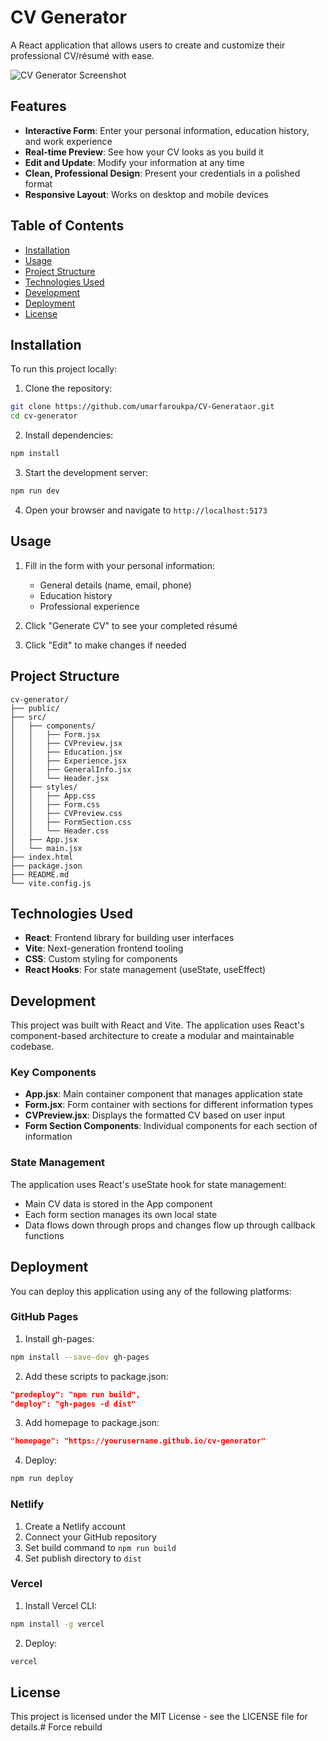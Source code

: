 # CV Generator

A React application that allows users to create and customize their professional CV/résumé with ease.

![CV Generator Screenshot](https://via.placeholder.com/800x450)

## Features

- **Interactive Form**: Enter your personal information, education history, and work experience
- **Real-time Preview**: See how your CV looks as you build it
- **Edit and Update**: Modify your information at any time
- **Clean, Professional Design**: Present your credentials in a polished format
- **Responsive Layout**: Works on desktop and mobile devices

## Table of Contents

- [Installation](#installation)
- [Usage](#usage)
- [Project Structure](#project-structure)
- [Technologies Used](#technologies-used)
- [Development](#development)
- [Deployment](#deployment)
- [License](#license)

## Installation

To run this project locally:

1. Clone the repository:
```bash
git clone https://github.com/umarfaroukpa/CV-Generataor.git
cd cv-generator
```

2. Install dependencies:
```bash
npm install
```

3. Start the development server:
```bash
npm run dev
```

4. Open your browser and navigate to `http://localhost:5173`

## Usage

1. Fill in the form with your personal information:
   - General details (name, email, phone)
   - Education history
   - Professional experience

2. Click "Generate CV" to see your completed résumé

3. Click "Edit" to make changes if needed

## Project Structure

```
cv-generator/
├── public/
├── src/
│   ├── components/
│   │   ├── Form.jsx
│   │   ├── CVPreview.jsx
│   │   ├── Education.jsx
│   │   ├── Experience.jsx
│   │   ├── GeneralInfo.jsx
│   │   └── Header.jsx
│   ├── styles/
│   │   ├── App.css
│   │   ├── Form.css
│   │   ├── CVPreview.css
│   │   ├── FormSection.css
│   │   └── Header.css
│   ├── App.jsx
│   └── main.jsx
├── index.html
├── package.json
├── README.md
└── vite.config.js
```

## Technologies Used

- **React**: Frontend library for building user interfaces
- **Vite**: Next-generation frontend tooling
- **CSS**: Custom styling for components
- **React Hooks**: For state management (useState, useEffect)

## Development

This project was built with React and Vite. The application uses React's component-based architecture to create a modular and maintainable codebase.

### Key Components

- **App.jsx**: Main container component that manages application state
- **Form.jsx**: Form container with sections for different information types
- **CVPreview.jsx**: Displays the formatted CV based on user input
- **Form Section Components**: Individual components for each section of information

### State Management

The application uses React's useState hook for state management:
- Main CV data is stored in the App component
- Each form section manages its own local state
- Data flows down through props and changes flow up through callback functions

## Deployment

You can deploy this application using any of the following platforms:

### GitHub Pages

1. Install gh-pages:
```bash
npm install --save-dev gh-pages
```

2. Add these scripts to package.json:
```json
"predeploy": "npm run build",
"deploy": "gh-pages -d dist"
```

3. Add homepage to package.json:
```json
"homepage": "https://yourusername.github.io/cv-generator"
```

4. Deploy:
```bash
npm run deploy
```

### Netlify

1. Create a Netlify account
2. Connect your GitHub repository
3. Set build command to `npm run build`
4. Set publish directory to `dist`

### Vercel

1. Install Vercel CLI:
```bash
npm install -g vercel
```

2. Deploy:
```bash
vercel
```

## License

This project is licensed under the MIT License - see the LICENSE file for details.# Force rebuild
